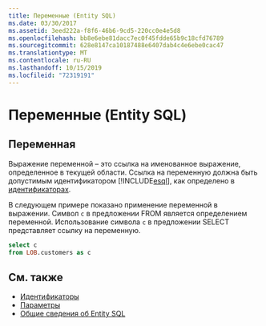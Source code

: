 ```yaml
---
title: Переменные (Entity SQL)
ms.date: 03/30/2017
ms.assetid: 3eed222a-f8f6-46b6-9cd5-220cc0e4e5d8
ms.openlocfilehash: bb8e6ebe81dacc7ec0f45fdde65b9c18cfd76789
ms.sourcegitcommit: 628e8147ca10187488e6407dab4c4e6ebe0cac47
ms.translationtype: MT
ms.contentlocale: ru-RU
ms.lasthandoff: 10/15/2019
ms.locfileid: "72319191"
---
```

# <a name="variables-entity-sql"></a>Переменные (Entity SQL)
## <a name="variable"></a>Переменная  
 Выражение переменной – это ссылка на именованное выражение, определенное в текущей области. Ссылка на переменную должна быть допустимым идентификатором [!INCLUDE[esql](../../../../../../includes/esql-md.md)], как определено в [идентификаторах](identifiers-entity-sql.md).  
  
 В следующем примере показано применение переменной в выражении. Символ `c` в предложении FROM является определением переменной. Использование символа `c` в предложении SELECT представляет ссылку на переменную.  
  
```sql  
select c   
from LOB.customers as c  
```  
  
## <a name="see-also"></a>См. также

- [Идентификаторы](identifiers-entity-sql.md)
- [Параметры](parameters-entity-sql.md)
- [Общие сведения об Entity SQL](entity-sql-overview.md)
